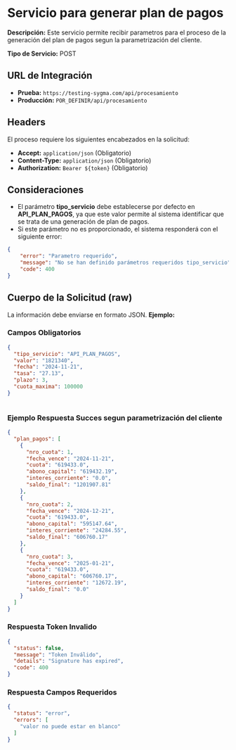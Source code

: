 # Servicio para generar plan de pagos


**Descripción:** Este servicio permite recibir  parametros para el proceso de la generación del plan de pagos segun la parametrización del cliente.

**Tipo de Servicio:** POST

## **URL de Integración**

- **Prueba:** `https://testing-sygma.com/api/procesamiento`
- **Producción:** `POR_DEFINIR/api/procesamiento`

## **Headers**

El proceso requiere los siguientes encabezados en la solicitud:

- **Accept:** `application/json` (Obligatorio)
- **Content-Type:** `application/json` (Obligatorio)
- **Authorization:** `Bearer ${token}` (Obligatorio)

## **Consideraciones**
- El parámetro **tipo_servicio** debe establecerse por defecto en **API_PLAN_PAGOS**, ya que este valor permite al sistema identificar que se trata de una generación de plan de pagos.
- Si este parámetro no es proporcionado, el sistema responderá con el siguiente error:

`````json
{
    "error": "Parametro requerido",
    "message": "No se han definido parámetros requeridos tipo_servicio",
    "code": 400
}
`````

## **Cuerpo de la Solicitud (raw)** 

La información debe enviarse en formato JSON. **Ejemplo:**

### **Campos Obligatorios**

``````json
{
  "tipo_servicio": "API_PLAN_PAGOS",
  "valor": "1821340",
  "fecha": "2024-11-21",
  "tasa": "27.13",
  "plazo": 3,
  "cuota_maxima": 100000
}
  
``````

### **Ejemplo Respuesta Succes segun parametrización del cliente**

``````json
{
  "plan_pagos": [
    {
      "nro_cuota": 1,
      "fecha_vence": "2024-11-21",
      "cuota": "619433.0",
      "abono_capital": "619432.19",
      "interes_corriente": "0.0",
      "saldo_final": "1201907.81"
    },
    {
      "nro_cuota": 2,
      "fecha_vence": "2024-12-21",
      "cuota": "619433.0",
      "abono_capital": "595147.64",
      "interes_corriente": "24284.55",
      "saldo_final": "606760.17"
    },
    {
      "nro_cuota": 3,
      "fecha_vence": "2025-01-21",
      "cuota": "619433.0",
      "abono_capital": "606760.17",
      "interes_corriente": "12672.19",
      "saldo_final": "0.0"
    }
  ]
}
``````

### **Respuesta Token Invalido**

``````json
{
  "status": false,
  "message": "Token Inválido",
  "details": "Signature has expired",
  "code": 400
}
``````

### **Respuesta Campos Requeridos**

``````json
{
  "status": "error",
  "errors": [
    "valor no puede estar en blanco"
  ]
}
``````